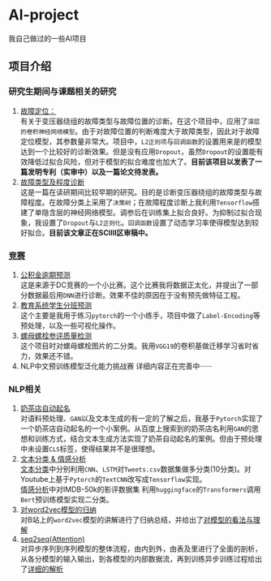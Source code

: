 # AI-project
我自己做过的一些AI项目
  
    
    
## 项目介绍



### 研究生期间与课题相关的研究
1. [故障定位：](https://github.com/Code-ZYJ/AI-project/tree/main/%E6%95%85%E9%9A%9C%E5%AE%9A%E4%BD%8D)   
  有关于变压器绕组的故障类型与故障位置的诊断。在这个项目中，应用了`深层的卷积神经网络模型`。由于对故障位置的判断难度大于故障类型，因此对于故障定位模型，其参数量非常大。项目中，`L2正则项`与`回调函数`的设置用来是的模型达到一个比较好的诊断效果。但是没有应用`Dropout`，虽然`Dropout`的设置能有效降低过拟合风险，但对于模型的拟合难度也加大了。**目前该项目以发表了一篇发明专利（实审中）以及一篇论文待发表。**
2. [故障类型及程度诊断](https://github.com/Code-ZYJ/AI-project/tree/main/%E6%95%85%E9%9A%9C%E7%B1%BB%E5%9E%8B%E5%8F%8A%E7%A8%8B%E5%BA%A6%E8%AF%8A%E6%96%AD)  
  这是一篇在读研期间比较早期的研究。目的是诊断变压器绕组的故障类型与故障程度。在故障分类上采用了`决策树`；在故障程度诊断上我利用`Tensorflow`搭建了单隐含层的神经网络模型。调参后在训练集上拟合良好。为抑制过拟合现象，我设置了`Dropout`与`L2正则化`。`回调函数`设置了动态学习率使得模型达到较好拟合。**目前该文章正在SCIⅢ区审稿中。**  
  
### [竞赛](https://github.com/Code-ZYJ/AI-project/tree/main/%E7%AB%9E%E8%B5%9B)
1. [公积金逾期预测](https://github.com/Code-ZYJ/AI-project/tree/main/%E7%AB%9E%E8%B5%9B/%E5%85%AC%E7%A7%AF%E9%87%91%E9%80%BE%E6%9C%9F%E9%A2%84%E6%B5%8B)  
  这是来源于DC竞赛的一个小比赛。这个比赛我将数据正太化，并提出了一部分数据最后用`DNN`进行诊断。效果不佳的原因在于没有预先做特征工程。
2. [教育系统学生分班预测](https://github.com/Code-ZYJ/AI-project/tree/main/%E7%AB%9E%E8%B5%9B/%E6%95%99%E8%82%B2%E7%B3%BB%E7%BB%9F%E5%AD%A6%E7%94%9F%E5%88%86%E7%8F%AD%E9%A2%84%E6%B5%8B)  
  这个主要是我用于练习`pytorch`的一个小练手，项目中做了`Label-Encoding`等预处理，以及一些可视化操作。
3. [螺母螺栓参评质量检测](https://github.com/Code-ZYJ/AI-project/tree/main/%E7%AB%9E%E8%B5%9B/%E8%9E%BA%E6%AF%8D%E8%9E%BA%E6%A0%93%E5%8F%82%E8%AF%84%E8%B4%A8%E9%87%8F%E6%A3%80%E6%B5%8B)  
  这个项目时对螺母螺栓图片的二分类。我用`VGG19`的卷积基做迁移学习省时省力，效果还不错。  
4. NLP中文预训练模型泛化能力挑战赛
  详细内容正在完善中······
  
### NLP相关  
1. [奶茶店自动起名](https://github.com/Code-ZYJ/AI-project/tree/main/GAN%E6%80%9D%E6%83%B3%E5%AE%9E%E7%8E%B0%E5%A5%B6%E8%8C%B6%E5%BA%97%E8%B5%B7%E5%90%8D)  
  对语料预处理、`GAN`以及文本生成的有一定的了解之后，我基于`Pytorch`实现了一个奶茶店自动起名的一个小案例。从百度上搜索到的奶茶店名利用`GAN`的思想和训练方式，结合文本生成方法实现了奶茶自动起名的案例。但由于预处理中未设置`CLS`标签，使得结果并不是很理想。  
2. [文本分类 & 情感分析](https://github.com/Code-ZYJ/AI-project/tree/main/%E6%96%87%E6%9C%AC%E5%88%86%E7%B1%BB%20%26%20%E6%83%85%E6%84%9F%E5%88%86%E6%9E%90)  
  [文本分类](https://github.com/Code-ZYJ/AI-project/tree/main/%E6%96%87%E6%9C%AC%E5%88%86%E7%B1%BB%20%26%20%E6%83%85%E6%84%9F%E5%88%86%E6%9E%90/%E6%96%87%E6%9C%AC%E5%88%86%E7%B1%BB)中分别利用`CNN`、`LSTM`对`Tweets.csv`数据集做多分类(10分类)。对Youtube上基于`Pytorch`的`TextCNN`改写成`Tensorflow`实现。  
  [情感分析](https://github.com/Code-ZYJ/AI-project/tree/main/%E6%96%87%E6%9C%AC%E5%88%86%E7%B1%BB%20%26%20%E6%83%85%E6%84%9F%E5%88%86%E6%9E%90/%E6%83%85%E6%84%9F%E5%88%86%E6%9E%90)中对IMDB-50k的影评数据集
利用`huggingface`的`Transformers`调用`Bert`预训练模型实现二分类。  
3. [对word2vec模型的归纳](https://github.com/Code-ZYJ/AI-project/tree/main/word2vec)  
  对B站上的`word2vec`模型的讲解进行了归纳总结，并给出了[对模型的看法与理解](https://mp.weixin.qq.com/s?__biz=Mzg5ODU1NDQ3OQ==&mid=2247483750&idx=1&sn=cb69c7568865b5dbd38098a966eef36a&chksm=c0618e66f7160770dd136038ba1c08c149d4caa6c9ca9a9dc319e73b19e40cea665dd7cb2a08&token=1138451613&lang=zh_CN#rd)
4. [seq2seq(Attention)](https://github.com/Code-ZYJ/AI-project/tree/main/seq2seq(Attention)%20%E5%BE%B7%E8%AF%AD---%E3%80%8B%E8%8B%B1%E8%AF%AD)  
  对异步序列到序列模型的整体流程，由内到外，由表及里进行了全面的剖析，从各分模型的输入输出，到各模型的内部数据流，再到训练异步训练过程给出了[详细的解析](https://mp.weixin.qq.com/s?__biz=Mzg5ODU1NDQ3OQ==&mid=2247483781&idx=1&sn=bbfef8670ce24b3c271003dc71ea3641&chksm=c0618e85f7160793cf7b6e855161ca8ddc95120f0c1c1e6968b9c7e5338c03d128b92475ba84&token=1138451613&lang=zh_CN#rd)  
